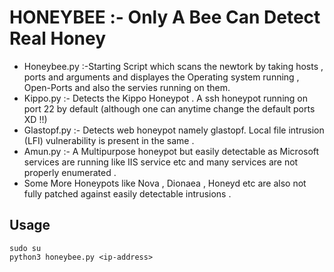 # HONEYBEE :- Only A Bee Can Detect Real Honey
* Honeybee.py :-Starting Script which scans the newtork by taking hosts , ports and arguments and displayes the Operating system running , Open-Ports and also the servies running on them.
* Kippo.py :- Detects the Kippo Honeypot . A ssh honeypot running on port 22 by default (although one can anytime change the default ports XD !!)
* Glastopf.py :- Detects web honeypot namely glastopf. Local file intrusion (LFI) vulnerability is present in the same .
* Amun.py :- A Multipurpose honeypot but easily detectable as Microsoft services are running like IIS service etc and many services are not properly enumerated .
* Some More Honeypots like Nova , Dionaea , Honeyd etc are also not fully patched against easily detectable intrusions .

## Usage
```
sudo su
python3 honeybee.py <ip-address>
```

